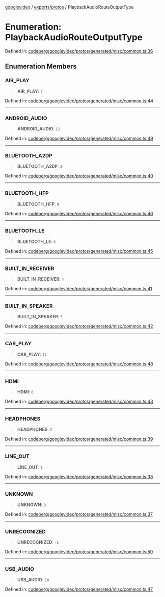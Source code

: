 [googlevideo](../../../README.md) / [exports/protos](../README.md) / PlaybackAudioRouteOutputType

# Enumeration: PlaybackAudioRouteOutputType

Defined in: [codeberg/googlevideo/protos/generated/misc/common.ts:36](https://github.com/LuanRT/googlevideo/blob/19854137cadaf49fd755394883dfd7fe5fdaba20/protos/generated/misc/common.ts#L36)

## Enumeration Members

### AIR\_PLAY

> **AIR\_PLAY**: `7`

Defined in: [codeberg/googlevideo/protos/generated/misc/common.ts:44](https://github.com/LuanRT/googlevideo/blob/19854137cadaf49fd755394883dfd7fe5fdaba20/protos/generated/misc/common.ts#L44)

***

### ANDROID\_AUDIO

> **ANDROID\_AUDIO**: `12`

Defined in: [codeberg/googlevideo/protos/generated/misc/common.ts:49](https://github.com/LuanRT/googlevideo/blob/19854137cadaf49fd755394883dfd7fe5fdaba20/protos/generated/misc/common.ts#L49)

***

### BLUETOOTH\_A2DP

> **BLUETOOTH\_A2DP**: `3`

Defined in: [codeberg/googlevideo/protos/generated/misc/common.ts:40](https://github.com/LuanRT/googlevideo/blob/19854137cadaf49fd755394883dfd7fe5fdaba20/protos/generated/misc/common.ts#L40)

***

### BLUETOOTH\_HFP

> **BLUETOOTH\_HFP**: `9`

Defined in: [codeberg/googlevideo/protos/generated/misc/common.ts:46](https://github.com/LuanRT/googlevideo/blob/19854137cadaf49fd755394883dfd7fe5fdaba20/protos/generated/misc/common.ts#L46)

***

### BLUETOOTH\_LE

> **BLUETOOTH\_LE**: `8`

Defined in: [codeberg/googlevideo/protos/generated/misc/common.ts:45](https://github.com/LuanRT/googlevideo/blob/19854137cadaf49fd755394883dfd7fe5fdaba20/protos/generated/misc/common.ts#L45)

***

### BUILT\_IN\_RECEIVER

> **BUILT\_IN\_RECEIVER**: `4`

Defined in: [codeberg/googlevideo/protos/generated/misc/common.ts:41](https://github.com/LuanRT/googlevideo/blob/19854137cadaf49fd755394883dfd7fe5fdaba20/protos/generated/misc/common.ts#L41)

***

### BUILT\_IN\_SPEAKER

> **BUILT\_IN\_SPEAKER**: `5`

Defined in: [codeberg/googlevideo/protos/generated/misc/common.ts:42](https://github.com/LuanRT/googlevideo/blob/19854137cadaf49fd755394883dfd7fe5fdaba20/protos/generated/misc/common.ts#L42)

***

### CAR\_PLAY

> **CAR\_PLAY**: `11`

Defined in: [codeberg/googlevideo/protos/generated/misc/common.ts:48](https://github.com/LuanRT/googlevideo/blob/19854137cadaf49fd755394883dfd7fe5fdaba20/protos/generated/misc/common.ts#L48)

***

### HDMI

> **HDMI**: `6`

Defined in: [codeberg/googlevideo/protos/generated/misc/common.ts:43](https://github.com/LuanRT/googlevideo/blob/19854137cadaf49fd755394883dfd7fe5fdaba20/protos/generated/misc/common.ts#L43)

***

### HEADPHONES

> **HEADPHONES**: `2`

Defined in: [codeberg/googlevideo/protos/generated/misc/common.ts:39](https://github.com/LuanRT/googlevideo/blob/19854137cadaf49fd755394883dfd7fe5fdaba20/protos/generated/misc/common.ts#L39)

***

### LINE\_OUT

> **LINE\_OUT**: `1`

Defined in: [codeberg/googlevideo/protos/generated/misc/common.ts:38](https://github.com/LuanRT/googlevideo/blob/19854137cadaf49fd755394883dfd7fe5fdaba20/protos/generated/misc/common.ts#L38)

***

### UNKNOWN

> **UNKNOWN**: `0`

Defined in: [codeberg/googlevideo/protos/generated/misc/common.ts:37](https://github.com/LuanRT/googlevideo/blob/19854137cadaf49fd755394883dfd7fe5fdaba20/protos/generated/misc/common.ts#L37)

***

### UNRECOGNIZED

> **UNRECOGNIZED**: `-1`

Defined in: [codeberg/googlevideo/protos/generated/misc/common.ts:50](https://github.com/LuanRT/googlevideo/blob/19854137cadaf49fd755394883dfd7fe5fdaba20/protos/generated/misc/common.ts#L50)

***

### USB\_AUDIO

> **USB\_AUDIO**: `10`

Defined in: [codeberg/googlevideo/protos/generated/misc/common.ts:47](https://github.com/LuanRT/googlevideo/blob/19854137cadaf49fd755394883dfd7fe5fdaba20/protos/generated/misc/common.ts#L47)
